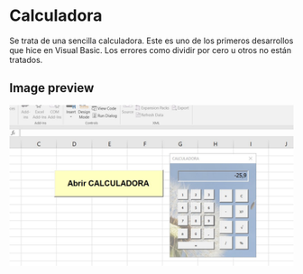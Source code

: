 # Calculadora
Se trata de una sencilla calculadora.
Este es uno de los primeros desarrollos que hice en Visual Basic.
Los errores como dividir por cero u otros no están tratados.  

## Image preview
![Preview](https://raw.githubusercontent.com/isromar/excel/main/Calculadora/preview.jpg)
